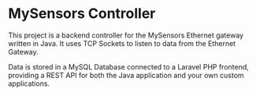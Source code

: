 # MySensors Controller
This project is a backend controller for the MySensors Ethernet gateway written in Java. It uses TCP Sockets to listen to data from the Ethernet Gateway.

Data is stored in a MySQL Database connected to a Laravel PHP frontend, providing a REST API for both the Java application and your own custom applications.
